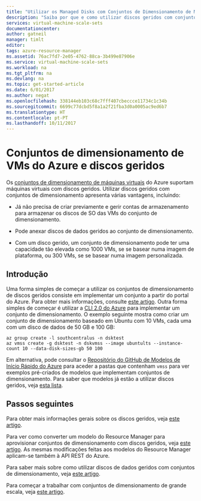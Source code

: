 ```yaml
---
title: "Utilizar os Managed Disks com Conjuntos de Dimensionamento de Máquinas Virtuais do Azure | Microsoft Docs"
description: "Saiba por que e como utilizar discos geridos com conjuntos de dimensionamento de máquinas virtuais"
services: virtual-machine-scale-sets
documentationcenter: 
author: gatneil
manager: timlt
editor: 
tags: azure-resource-manager
ms.assetid: 76ac7fd7-2e05-4762-88ca-3b499e87906e
ms.service: virtual-machine-scale-sets
ms.workload: na
ms.tgt_pltfrm: na
ms.devlang: na
ms.topic: get-started-article
ms.date: 6/01/2017
ms.author: negat
ms.openlocfilehash: 338144eb103c68c7fff407cbeccce11734c1c34b
ms.sourcegitcommit: 6699c77dcbd5f8a1a2f21fba3d0a0005ac9ed6b7
ms.translationtype: HT
ms.contentlocale: pt-PT
ms.lasthandoff: 10/11/2017
---
```

# <a name="azure-vm-scale-sets-and-managed-disks"></a>Conjuntos de dimensionamento de VMs do Azure e discos geridos

Os [conjuntos de dimensionamento de máquinas virtuais](/azure/virtual-machine-scale-sets/) do Azure suportam máquinas virtuais com discos geridos. Utilizar discos geridos com conjuntos de dimensionamento apresenta várias vantagens, incluindo:

* Já não precisa de criar previamente e gerir contas de armazenamento para armazenar os discos de SO das VMs do conjunto de dimensionamento.

* Pode anexar discos de dados geridos ao conjunto de dimensionamento.

* Com um disco gerido, um conjunto de dimensionamento pode ter uma capacidade tão elevada como 1000 VMs, se se basear numa imagem de plataforma, ou 300 VMs, se se basear numa imagem personalizada.

## <a name="get-started"></a>Introdução

Uma forma simples de começar a utilizar os conjuntos de dimensionamento de discos geridos consiste em implementar um conjunto a partir do portal do Azure. Para obter mais informações, consulte [este artigo](./virtual-machine-scale-sets-portal-create.md). Outra forma simples de começar é utilizar a [CLI 2.0 do Azure](https://docs.microsoft.com/cli/azure/install-az-cli2) para implementar um conjunto de dimensionamento. O exemplo seguinte mostra como criar um conjunto de dimensionamento baseado em Ubuntu com 10 VMs, cada uma com um disco de dados de 50 GB e 100 GB:

```azurecli
az group create -l southcentralus -n dsktest
az vmss create -g dsktest -n dskvmss --image ubuntults --instance-count 10 --data-disk-sizes-gb 50 100
```

Em alternativa, pode consultar o [Repositório do GitHub de Modelos de Início Rápido do Azure](https://github.com/Azure/azure-quickstart-templates) para aceder a pastas que contenham `vmss` para ver exemplos pré-criados de modelos que implementam conjuntos de dimensionamento. Para saber que modelos já estão a utilizar discos geridos, veja [esta lista](https://github.com/Azure/azure-quickstart-templates/blob/master/managed-disk-support-list.md).

## <a name="next-steps"></a>Passos seguintes

Para obter mais informações gerais sobre os discos geridos, veja [este artigo](../virtual-machines/windows/managed-disks-overview.md).

Para ver como converter um modelo do Resource Manager para aprovisionar conjuntos de dimensionamento com discos geridos, veja [este artigo](./virtual-machine-scale-sets-convert-template-to-md.md). As mesmas modificações feitas aos modelos do Resource Manager aplicam-se também à API REST do Azure.

Para saber mais sobre como utilizar discos de dados geridos com conjuntos de dimensionamento, veja [este artigo](./virtual-machine-scale-sets-attached-disks.md).

Para começar a trabalhar com conjuntos de dimensionamento de grande escala, veja [este artigo](./virtual-machine-scale-sets-placement-groups.md).



